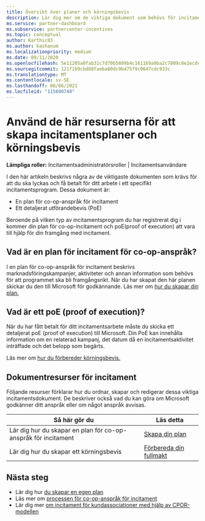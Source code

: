 ```yaml
---
title: Översikt över planer och körningsbevis
description: Lär dig mer om de viktiga dokument som behövs för incitament, inklusive en plan för co-op-incitamentsanspråk och ett detaljerat utförandebevis (PoE).
ms.service: partner-dashboard
ms.subservice: partnercenter-incentives
ms.topic: conceptual
author: Karthic83
ms.author: kashanum
ms.localizationpriority: medium
ms.date: 09/11/2020
ms.openlocfilehash: 5e11205a0fab31c7d70b5809b4c161169a9ba2c7809c8e2ecdc7536ab87a8d81
ms.sourcegitcommit: 121f1b9cbd88faeba60dc9b475f9c0647cdc933c
ms.translationtype: MT
ms.contentlocale: sv-SE
ms.lasthandoff: 08/06/2021
ms.locfileid: "115690740"
---
```

# <a name="use-these-resources-to-help-you-create-incentives-plans-and-proofs-of-execution"></a>Använd de här resurserna för att skapa incitamentsplaner och körningsbevis

**Lämpliga roller:** Incitamentsadministratörsroller | Incitamentsanvändare

I den här artikeln beskrivs några av de viktigaste dokumenten som krävs för att du ska lyckas och få betalt för ditt arbete i ett specifikt incitamentsprogram. Dessa dokument är:

- En plan för co-op-anspråk för incitament
- Ett detaljerat utförandebevis (PoE)

Beroende på vilken typ av incitamentsprogram du har registrerat dig i kommer din plan för co-op-incitament och poE(proof of execution) att vara till hjälp för din framgång med incitament.

## <a name="what-is-an-incentives-co-op-claims-plan"></a>Vad är en plan för incitament för co-op-anspråk?

I en plan för co-op-anspråk för incitament beskrivs marknadsföringskampanjer, aktiviteter och annan information som behövs för att programmet ska bli framgångsrikt. När du har skapat den här planen skickar du den till Microsoft för godkännande. Läs mer om [hur du skapar din plan.](incentives-create-your-plan.md)

## <a name="what-is-a-proof-of-execution-poe"></a>Vad är ett poE (proof of execution)?

När du har fått betalt för ditt incitamentsarbete måste du skicka ett detaljerat poE (proof of execution) till Microsoft. Din PoE kan innehålla information om en relaterad kampanj, det datum då en incitamentsaktivitet inträffade och det belopp som begärts. 

Läs mer om [hur du förbereder körningsbevis.](incentives-prepare-your-proof-of-execution.md)

## <a name="incentives-document-resources"></a>Dokumentresurser för incitament

Följande resurser förklarar hur du ordnar, skapar och redigerar dessa viktiga incitamentsdokument. De beskriver också vad du kan göra om Microsoft godkänner ditt anspråk eller om något anspråk avvisas.

|  **Så här gör du**  |  **Läs detta**  |
|--------------|-----------|
| Lär dig hur du skapar en plan för co-op-anspråk för incitament | [Skapa din plan](incentives-create-your-plan.md)  |
Lär dig hur du skapar ett körningsbevis | [Förbereda din fullmakt](incentives-prepare-your-proof-of-execution.md)  |

## <a name="next-steps"></a>Nästa steg

- Lär dig hur [du skapar en egen plan](incentives-create-your-plan.md)
- Läs mer om [processen för co-op-anspråk för incitament](claims-overview.md)
- Lär dig mer [om incitament för kundassociationer med hjälp av CPOR-modellen](submit-osa-claim.md)